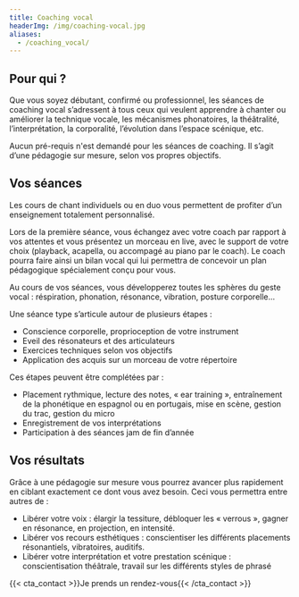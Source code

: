 ```yaml
---
title: Coaching vocal
headerImg: /img/coaching-vocal.jpg
aliases:
  - /coaching_vocal/
---
```


## Pour qui ?

Que vous soyez débutant, confirmé ou professionnel, les séances de coaching vocal s’adressent à tous ceux qui veulent apprendre à chanter ou améliorer la technique vocale, les mécanismes phonatoires, la théâtralité, l’interprétation, la corporalité, l’évolution dans l’espace scénique, etc.

Aucun pré-requis n'est demandé pour les séances de coaching. Il s’agit d’une pédagogie sur mesure, selon vos propres objectifs. 

## Vos séances 

Les cours de chant individuels ou en duo vous permettent de profiter d’un enseignement totalement personnalisé.

Lors de la première séance, vous échangez avec votre coach par rapport à vos attentes et vous  présentez un morceau en live, avec le support de votre choix (playback, acapella, ou accompagé au piano par le coach). Le coach pourra faire ainsi un bilan vocal qui lui permettra de concevoir un plan pédagogique spécialement conçu pour vous.

Au cours de vos séances, vous développerez toutes les sphères du geste vocal : réspiration, phonation, résonance, vibration, posture corporelle...

Une séance type s’articule autour de plusieurs étapes : 

- Conscience corporelle, proprioception de votre instrument
- Eveil des résonateurs et des articulateurs
- Exercices techniques selon vos objectifs 
- Application des acquis sur un morceau de votre répertoire

Ces étapes peuvent être complétées par : 

- Placement rythmique, lecture des notes, « ear training », entraînement de la phonétique en espagnol ou en portugais, mise en scène, gestion du trac, gestion du micro 
- Enregistrement de vos interprétations
- Participation à des séances jam de fin d’année

## Vos résultats

Grâce à une pédagogie sur mesure vous pourrez avancer plus rapidement en ciblant exactement ce dont vous avez besoin. Ceci vous permettra entre autres de :

- Libérer votre voix : élargir la tessiture, débloquer les « verrous », gagner en résonance, en projection, en intensité.
- Libérer vos recours esthétiques : conscientiser les différents placements résonantiels, vibratoires, auditifs.
- Libérer votre interprétation et votre prestation scénique : conscientisation théâtrale, travail sur les différents styles de phrasé

{{< cta_contact >}}Je prends un rendez-vous{{< /cta_contact >}}